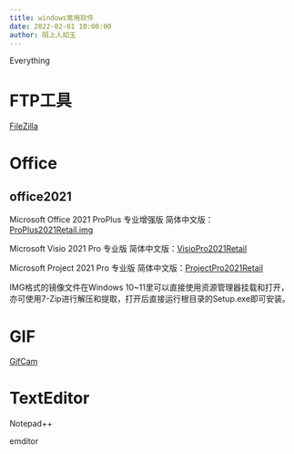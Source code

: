 ```yaml
---
title: windows常用软件
date: 2022-02-01 10:00:00
author: 陌上人如玉
---
```




Everything

# FTP工具

[FileZilla](https://www.filezilla.cn)

# Office

## office2021

Microsoft Office 2021 ProPlus 专业增强版 简体中文版：[ProPlus2021Retail.img](https://officecdn.microsoft.com/pr/492350f6-3a01-4f97-b9c0-c7c6ddf67d60/media/zh-cn/ProPlus2021Retail.img)

Microsoft Visio 2021 Pro 专业版 简体中文版：[VisioPro2021Retail](https://officecdn.microsoft.com/pr/492350f6-3a01-4f97-b9c0-c7c6ddf67d60/media/zh-cn/VisioPro2021Retail.img)

Microsoft Project 2021 Pro 专业版 简体中文版：[ProjectPro2021Retail](https://officecdn.microsoft.com/pr/492350f6-3a01-4f97-b9c0-c7c6ddf67d60/media/zh-cn/ProjectPro2021Retail.img)

IMG格式的镜像文件在Windows 10~11里可以直接使用资源管理器挂载和打开，亦可使用7-Zip进行解压和提取，打开后直接运行根目录的Setup.exe即可安装。



# GIF

[GifCam](https://soft.3dmgame.com/down/173746.html)



# TextEditor

Notepad++

emditor

